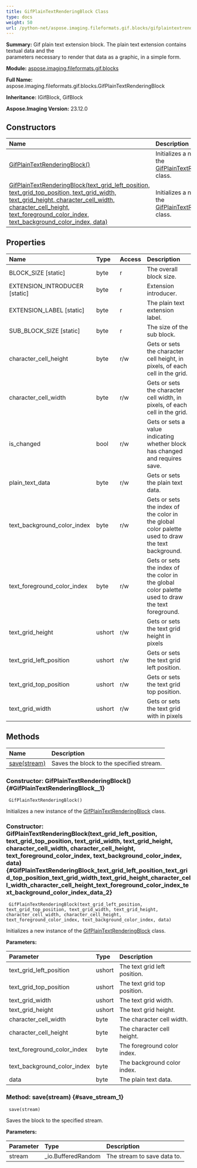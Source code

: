 ```yaml
---
title: GifPlainTextRenderingBlock Class
type: docs
weight: 50
url: /python-net/aspose.imaging.fileformats.gif.blocks/gifplaintextrenderingblock/
---
```


**Summary:** Gif plain text extension block. The plain text extension contains textual data and the<br/>            parameters necessary to render that data as a graphic, in a simple form.

**Module:** [aspose.imaging.fileformats.gif.blocks](/imaging/python-net/aspose.imaging.fileformats.gif.blocks/)

**Full Name:** aspose.imaging.fileformats.gif.blocks.GifPlainTextRenderingBlock

**Inheritance:** IGifBlock, GifBlock

**Aspose.Imaging Version:** 23.12.0

## **Constructors**
| **Name** | **Description** |
| :- | :- |
| [GifPlainTextRenderingBlock()](#GifPlainTextRenderingBlock__1) | Initializes a new instance of the [GifPlainTextRenderingBlock](/imaging/python-net/aspose.imaging.fileformats.gif.blocks/gifplaintextrenderingblock/) class. |
| [GifPlainTextRenderingBlock(text_grid_left_position, text_grid_top_position, text_grid_width, text_grid_height, character_cell_width, character_cell_height, text_foreground_color_index, text_background_color_index, data)](#GifPlainTextRenderingBlock_text_grid_left_position_text_grid_top_position_text_grid_width_text_grid_height_character_cell_width_character_cell_height_text_foreground_color_index_text_background_color_index_data_2) | Initializes a new instance of the [GifPlainTextRenderingBlock](/imaging/python-net/aspose.imaging.fileformats.gif.blocks/gifplaintextrenderingblock/) class. |
## **Properties**
| **Name** | **Type** | **Access** | **Description** |
| :- | :- | :- | :- |
| BLOCK_SIZE [static] | byte | r | The overall block size. |
| EXTENSION_INTRODUCER [static] | byte | r | Extension introducer. |
| EXTENSION_LABEL [static] | byte | r | The plain text extension label. |
| SUB_BLOCK_SIZE [static] | byte | r | The size of the sub block. |
| character_cell_height | byte | r/w | Gets or sets the character cell height, in pixels, of each cell in the grid. |
| character_cell_width | byte | r/w | Gets or sets the character cell width, in pixels, of each cell in the grid. |
| is_changed | bool | r/w | Gets or sets a value indicating whether block has changed and requires save. |
| plain_text_data | byte | r/w | Gets or sets the plain text data. |
| text_background_color_index | byte | r/w | Gets or sets the index of the color in the global color palette used to draw the text background. |
| text_foreground_color_index | byte | r/w | Gets or sets the index of the color in the global color palette used to draw the text foreground. |
| text_grid_height | ushort | r/w | Gets or sets the text grid height in pixels |
| text_grid_left_position | ushort | r/w | Gets or sets the text grid left position. |
| text_grid_top_position | ushort | r/w | Gets or sets the text grid top position. |
| text_grid_width | ushort | r/w | Gets or sets the text grid with in pixels |
## **Methods**
| **Name** | **Description** |
| :- | :- |
| [save(stream)](#save_stream_1) | Saves the block to the specified stream. |


### Constructor: GifPlainTextRenderingBlock() {#GifPlainTextRenderingBlock__1}


```
 GifPlainTextRenderingBlock() 
```

Initializes a new instance of the [GifPlainTextRenderingBlock](/imaging/python-net/aspose.imaging.fileformats.gif.blocks/gifplaintextrenderingblock/) class.

### Constructor: GifPlainTextRenderingBlock(text_grid_left_position, text_grid_top_position, text_grid_width, text_grid_height, character_cell_width, character_cell_height, text_foreground_color_index, text_background_color_index, data) {#GifPlainTextRenderingBlock_text_grid_left_position_text_grid_top_position_text_grid_width_text_grid_height_character_cell_width_character_cell_height_text_foreground_color_index_text_background_color_index_data_2}


```
 GifPlainTextRenderingBlock(text_grid_left_position, text_grid_top_position, text_grid_width, text_grid_height, character_cell_width, character_cell_height, text_foreground_color_index, text_background_color_index, data) 
```

Initializes a new instance of the [GifPlainTextRenderingBlock](/imaging/python-net/aspose.imaging.fileformats.gif.blocks/gifplaintextrenderingblock/) class.

**Parameters:**

| Parameter | Type | Description |
| :- | :- | :- |
| text_grid_left_position | ushort | The text grid left position. |
| text_grid_top_position | ushort | The text grid top position. |
| text_grid_width | ushort | The text grid width. |
| text_grid_height | ushort | The text grid height. |
| character_cell_width | byte | The character cell width. |
| character_cell_height | byte | The character cell height. |
| text_foreground_color_index | byte | The foreground color index. |
| text_background_color_index | byte | The background color index. |
| data | byte | The plain text data. |

### Method: save(stream) {#save_stream_1}


```
 save(stream) 
```

Saves the block to the specified stream.

**Parameters:**

| Parameter | Type | Description |
| :- | :- | :- |
| stream | _io.BufferedRandom | The stream to save data to. |

